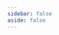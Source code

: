 ```yaml
---
sidebar: false
aside: false
---
```


<style>
.vp-doc,
.VPDoc .container,
.content,
.content-container,
.VPContent,
.VPDoc {
  max-width: none !important;
  width: 100% !important;
}

.vp-doc {
  padding: 0 24px !important;
}

.vp-doc h2 {
  border-top: none;
}
</style>

<WorkflowVisualizer :showSidebar="true" />
